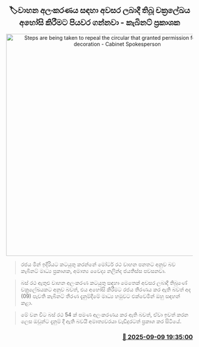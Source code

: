 <p align='center'><b><h2 align='center' title='Steps are being taken to repeal the circular that granted permission for vehicle decoration - Cabinet Spokesperson'>🏷වාහන අලංකරණය සඳහා අවසර ලබාදී තිබූ චක්‍රලේඛය අහෝසි කිරීමට පියවර ගන්නවා - කැබිනට් ප්‍රකාශක</h2></b></p>
<p align='center'><img src='https://helakuru.sgp1.cdn.digitaloceanspaces.com/esana/images/lib/bus-light.jpg' width='600' alt='Steps are being taken to repeal the circular that granted permission for vehicle decoration - Cabinet Spokesperson'></p>

> රජය මින් ඉදිරියට කටයුතු කරන්නේ මෝටර් රථ වාහන පනතට අනුව බව කැබිනට් මාධ්‍ය ප්‍රකාශක, අමාත්‍ය වෛද්‍ය නලින්ද ජයතිස්ස පවසනවා.

> බස් රථ ඇතුළු වාහන අලංකරණ කටයුතු සඳහා මෙතෙක් අවසර ලබාදී තිබුණේ චක්‍රලේඛයකට අනුව බවත්, එය අහෝසි කිරීමට රජය තීරණය කර ඇති බවත් අද (09) පැවති කැබිනට් තීරණ දැනුම්දීමේ මාධ්‍ය හමුවට එක්වෙමින් ඔහු සඳහන් කළා.

> මේ වන විට බස් රථ 54 ක් පමණ අලංකරණය කර ඇති බවත්, ඒවා ඉවත් කරන ලෙස ඔවුන්ට දැනුම් දී ඇති බවයි අමාත්‍යවරයා වැඩිදුරටත් ප්‍රකාශ කර සිටියේ.



<h3 align='right'><a href='https://www.helakuru.lk/esana/p/113465/'>📅 2025-09-09 19:35:00</a></h3>
